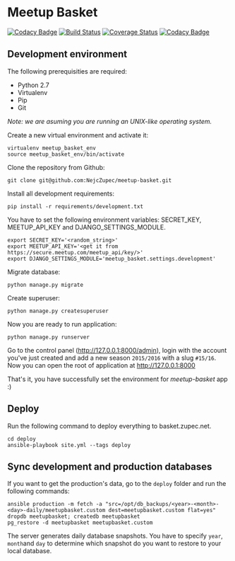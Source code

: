 Meetup Basket
=============

[![Codacy Badge](https://api.codacy.com/project/badge/Grade/621ac0e409b94f70bd8b6a6d4701a750)](https://www.codacy.com/app/zupecnejc_3396/meetup-basket_2?utm_source=github.com&utm_medium=referral&utm_content=NejcZupec/meetup-basket&utm_campaign=badger)
[![Build Status](https://travis-ci.org/NejcZupec/meetup-basket.svg?branch=master)](https://travis-ci.org/NejcZupec/meetup-basket)
[![Coverage Status](https://coveralls.io/repos/NejcZupec/meetup-basket/badge.svg?branch=master&service=github)](https://coveralls.io/github/NejcZupec/meetup-basket?branch=master)
[![Codacy Badge](https://www.codacy.com/project/badge/f2a0eb5c905a416da4e137ca2bfbed2e)](https://www.codacy.com/public/zupecnejc_3396/meetup-basket_2)

Development environment
-----------------------
The following prerequisities are required:
 * Python 2.7
 * Virtualenv
 * Pip
 * Git

*Note: we are asuming you are running an UNIX-like operating system.*

Create a new virtual environment and activate it:

    virtualenv meetup_basket_env
    source meetup_basket_env/bin/activate

Clone the repository from Github:

    git clone git@github.com:NejcZupec/meetup-basket.git

Install all development requirements:

    pip install -r requirements/development.txt

You have to set the following environment variables: SECRET_KEY, MEETUP_API_KEY and DJANGO_SETTINGS_MODULE.

    export SECRET_KEY='<random_string>'
    export MEETUP_API_KEY='<get it from https://secure.meetup.com/meetup_api/key/>'
    export DJANGO_SETTINGS_MODULE='meetup_basket.settings.development'

Migrate database:

    python manage.py migrate

Create superuser:

    python manage.py createsuperuser

Now you are ready to run application:

    python manage.py runserver
    
Go to the control panel (http://127.0.0.1:8000/admin), login with the account you've just created and add a new season `2015/2016` with a slug `#15/16`. Now you can open the root of application at http://127.0.0.1:8000

That's it, you have successfully set the environment for *meetup-basket* app :)

Deploy
------

Run the following command to deploy everything to basket.zupec.net.

```
cd deploy
ansible-playbook site.yml --tags deploy
```

Sync development and production databases
-----------------------------------------

If you want to get the production's data, go to the `deploy` folder and run the following commands:

```
ansible production -m fetch -a "src=/opt/db_backups/<year>-<month>-<day>-daily/meetupbasket.custom dest=meetupbasket.custom flat=yes"
dropdb meetupbasket; createdb meetupbasket
pg_restore -d meetupbasket meetupbasket.custom
```

The server generates daily database snapshots. You have to specify `year`, `month`and `day` to determine which snapshot do you want to restore to your local database.

